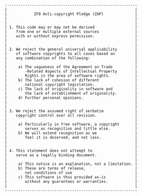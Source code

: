     -----------------------------------------------------------
    |                                                         |
    |            ZF0 Anti-copyright Pledge (ZAP)              |
    |                                                         |
    |                                                         |
    | 1. This code may or may not be derived                  |
    |    from one or multiple external sources                |
    |    with or without express permission.                  |
    |                                                         |
    |                                                         |
    | 2. We reject the general universal applicability        |
    |    of software copyrights to all cases based on         |
    |    any combination of the following:                    |
    |                                                         |
    |     a) The vagueness of the Agreement on Trade          |
    |        -Related Aspects of Intellectual Property        |
    |        Rights in the area of software rights.           |
    |     b) The lack of cohesion of different                |
    |        national copyright legislation.                  |
    |     c) The lack of originality in software and          |
    |        the lack of establishment of originality.        |
    |     d) Further personal opinions.                       |
    |                                                         |
    |                                                         |
    | 3. We reject the assumed right of verbatim              |
    |    copyright control over all revision.                 |
    |                                                         |
    |     a) Particularly in free software, a copyright       |
    |        serves as recognition and little else.           |
    |     b) We will extend recognition as we                 |
    |        feel it is deserved, and not less.               |
    |                                                         |
    |                                                         |
    | 4. This statement does not attempt to                   |
    |    serve as a legally binding document.                 |
    |                                                         |
    |     a) This notice is an explanation, not a limitation. |
    |     b) These are terms of release,                      |
    |        not conditions of use                            |
    |     c) This software is thus provided as-is             |
    |        without any guarantees or warranties.            |
    |                                                         |
    -----------------------------------------------------------
